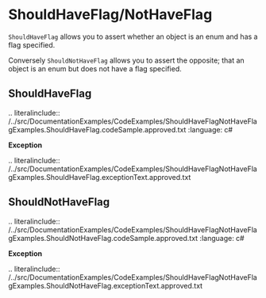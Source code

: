 # ShouldHaveFlag/NotHaveFlag

`ShouldHaveFlag` allows you to assert whether an object is an enum and has a flag specified.

Conversely `ShouldNotHaveFlag` allows you to assert the opposite; that an object is an enum but does not have a flag specified.

## ShouldHaveFlag

.. literalinclude:: /../src/DocumentationExamples/CodeExamples/ShouldHaveFlagNotHaveFlagExamples.ShouldHaveFlag.codeSample.approved.txt
	:language: c#

**Exception**

.. literalinclude:: /../src/DocumentationExamples/CodeExamples/ShouldHaveFlagNotHaveFlagExamples.ShouldHaveFlag.exceptionText.approved.txt


## ShouldNotHaveFlag

.. literalinclude:: /../src/DocumentationExamples/CodeExamples/ShouldHaveFlagNotHaveFlagExamples.ShouldNotHaveFlag.codeSample.approved.txt
	:language: c#

**Exception**

.. literalinclude:: /../src/DocumentationExamples/CodeExamples/ShouldHaveFlagNotHaveFlagExamples.ShouldNotHaveFlag.exceptionText.approved.txt
